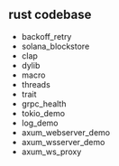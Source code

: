 ## rust codebase

* backoff_retry
* solana_blockstore
* clap
* dylib
* macro
* threads
* trait
* grpc_health
* tokio_demo
* log_demo
* axum_webserver_demo
* axum_wsserver_demo
* axum_ws_proxy
